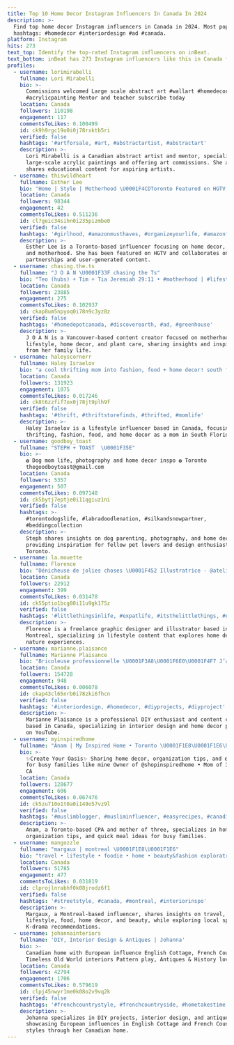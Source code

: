 ```yaml
---
title: Top 10 Home Decor Instagram Influencers In Canada In 2024
description: >-
  Find top home decor Instagram influencers in Canada in 2024. Most popular
  hashtags: #homedecor #interiordesign #ad #canada.
platform: Instagram
hits: 273
text_top: Identify the top-rated Instagram influencers on inBeat.
text_bottom: inBeat has 273 Instagram influencers like this in Canada for you to contact.
profiles:
  - username: lorimirabelli
    fullname: Lori Mirabelli
    bio: >-
      Commissions welcomed Large scale abstract art #wallart #homedecor #acrylic
      #acrylicpainting Mentor and teacher subscribe today
    location: Canada
    followers: 110198
    engagement: 117
    commentsToLikes: 0.100499
    id: ck9h9rgc19o0i0j78rxktb5ri
    verified: false
    hashtags: '#artforsale, #art, #abstractartist, #abstractart'
    description: >-
      Lori Mirabelli is a Canadian abstract artist and mentor, specializing in
      large-scale acrylic paintings and offering art commissions. She also
      shares educational content for aspiring artists.
  - username: thiswildheart
    fullname: Esther Lee
    bio: "Home | Style | Motherhood \U0001F4CDToronto Featured on HGTV, House & Home Partnerships + UGC: hello@thiswildheart.com Half of @anotherday.thelabel #homedecor"
    location: Canada
    followers: 98344
    engagement: 42
    commentsToLikes: 0.511236
    id: cl7geic34sihn0i235pizmbe0
    verified: false
    hashtags: '#girlhood, #amazonmusthaves, #organizeyourlife, #amazonfinds'
    description: >-
      Esther Lee is a Toronto-based influencer focusing on home decor, style,
      and motherhood. She has been featured on HGTV and collaborates on
      partnerships and user-generated content.
  - username: chasing.the.ts
    fullname: "J O A N \U0001F33F chasing the Ts"
    bio: "Teo (hubs) + Tim + Tia Jeremiah 29:11 • #motherhood | #lifestyle | #homedecor #plantmom @chasingthets.plants \U0001F4CD#Vancouver \U0001F1E8\U0001F1E6"
    location: Canada
    followers: 23885
    engagement: 275
    commentsToLikes: 0.102937
    id: ckap8um5npyoq0i78n9c3yz8z
    verified: false
    hashtags: '#homedepotcanada, #discoverearth, #ad, #greenhouse'
    description: >-
      J O A N is a Vancouver-based content creator focused on motherhood,
      lifestyle, home decor, and plant care, sharing insights and inspiration
      from her family life.
  - username: haleyscornerr
    fullname: Haley Israelov
    bio: "a cool thrifting mom into fashion, food + home decor! south florida ☀️ 775k youtube family \U0001FAF6\U0001F3FC \U0001F48C haleyscorner@outlook.com youtube, podcast + links ↓"
    location: Canada
    followers: 131923
    engagement: 1075
    commentsToLikes: 0.017246
    id: ck8t6zzfif7ox0j78jt9plh9f
    verified: false
    hashtags: '#thrift, #thriftstorefinds, #thrifted, #momlife'
    description: >-
      Haley Israelov is a lifestyle influencer based in Canada, focusing on
      thrifting, fashion, food, and home decor as a mom in South Florida.
  - username: goodboy_toast
    fullname: "STEPH + TOAST  \U0001F35E"
    bio: >-
      ◍ Dog mom life, photography and home decor inspo ◍ Toronto
      thegoodboytoast@gmail.com
    location: Canada
    followers: 5357
    engagement: 507
    commentsToLikes: 0.097148
    id: ck5bytj7eptje0i11qgiuz1ni
    verified: false
    hashtags: >-
      #torontodogslife, #labradoodlenation, #silkandsnowpartner,
      #beddingcollection
    description: >-
      Steph shares insights on dog parenting, photography, and home decor,
      providing inspiration for fellow pet lovers and design enthusiasts in
      Toronto.
  - username: la.mouette
    fullname: Florence
    bio: "Dénicheuse de jolies choses \U0001F452 Illustratrice - @ateliermouette \U0001F4F8 Photographe - @lamouette.instants \U0001F4CD Montréal \U0001F1E8\U0001F1E6\U0001F1EB\U0001F1F7 \U0001F48C hello@la-mouette.com"
    location: Canada
    followers: 22912
    engagement: 399
    commentsToLikes: 0.031478
    id: ck55ptio1bcg80i11u9gk175z
    verified: false
    hashtags: '#littlethingsinlife, #expatlife, #itsthelittlethings, #explorecanada'
    description: >-
      Florence is a freelance graphic designer and illustrator based in
      Montreal, specializing in lifestyle content that explores home decor and
      nature experiences.
  - username: marianne.plaisance
    fullname: Marianne Plaisance
    bio: "Bricoleuse professionnelle \U0001F3A8\U0001F6E0\U0001F4F7 J’aime faire du beau sur Youtube!\U0001F447"
    location: Canada
    followers: 154728
    engagement: 948
    commentsToLikes: 0.006078
    id: ckap43cl65nrb0i78zki6fhcn
    verified: false
    hashtags: '#interiordesign, #homedecor, #diyprojects, #diyproject'
    description: >-
      Marianne Plaisance is a professional DIY enthusiast and content creator
      based in Canada, specializing in interior design and home decor projects
      on YouTube.
  - username: myinspiredhome
    fullname: "Anam | My Inspired Home • Toronto \U0001F1E8\U0001F1E6\U0001F1F5\U0001F1F0"
    bio: >-
      ✨Create Your Oasis✨ Sharing home decor, organization tips, and easy meals
      for busy families like mine Owner of @shopinspiredhome • Mom of 3 • CPA,
      CA
    location: Canada
    followers: 128677
    engagement: 606
    commentsToLikes: 0.067476
    id: ck5zu710o1t0a0i149o57vz9l
    verified: false
    hashtags: '#muslimblogger, #musliminfluencer, #easyrecipes, #canadianmuslim'
    description: >-
      Anam, a Toronto-based CPA and mother of three, specializes in home decor,
      organization tips, and quick meal ideas for busy families.
  - username: mangozzle
    fullname: "margaux | montreal \U0001F1E8\U0001F1E6"
    bio: "travel • lifestyle • foodie • home • beauty&fashion exploratrice des spots de mtl & bingewatch les k-dramas infj-t \U0001F469‍⚖️ \U0001F48C mangozzle@gmail.com"
    location: Canada
    followers: 51785
    engagement: 477
    commentsToLikes: 0.031819
    id: clprojlnrabhf0k08jrodz6f1
    verified: false
    hashtags: '#streetstyle, #canada, #montreal, #interiorinspo'
    description: >-
      Margaux, a Montreal-based influencer, shares insights on travel,
      lifestyle, food, home decor, and beauty, while exploring local spots and
      K-drama recommendations.
  - username: johannainteriors
    fullname: 'DIY, Interior Design & Antiques | Johanna'
    bio: >-
      Canadian home with European influence English Cottage, French Country and
      Timeless Old World interiors Pattern play, Antiques & History lover
    location: Canada
    followers: 42794
    engagement: 1706
    commentsToLikes: 0.579619
    id: clpj45nwyr1me0k08o2v9vq2k
    verified: false
    hashtags: '#frenchcountrystyle, #frenchcountryside, #hometakestime, #homedesign'
    description: >-
      Johanna specializes in DIY projects, interior design, and antiques,
      showcasing European influences in English Cottage and French Country
      styles through her Canadian home.
---
```


